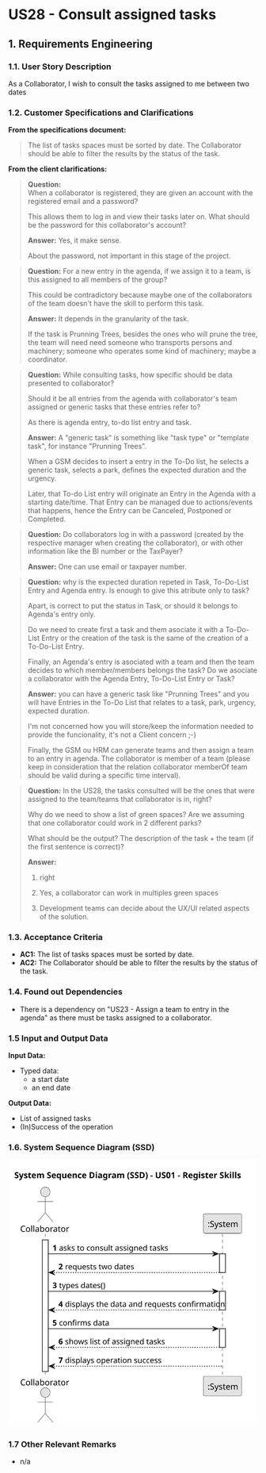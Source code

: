 # US28 - Consult assigned tasks


## 1. Requirements Engineering

### 1.1. User Story Description

As a Collaborator, I wish to consult the tasks assigned to me between two dates

### 1.2. Customer Specifications and Clarifications 

**From the specifications document:**

> The list of tasks spaces must be sorted by date.
> The Collaborator should be able to filter the results by the status of the task.

**From the client clarifications:**

> **Question:**  
When a collaborator is registered, they are given an account with the registered email and a password? 
> 
>This allows them to log in and view their tasks later on. What should be the password for this collaborator's account?
>
> **Answer:**
Yes, it make sense.
> 
> About the password, not important in this stage of the project.

> **Question:** For a new entry in the agenda, if we assign it to a team, is this assigned to all members of the group? 
> 
>This could be contradictory because maybe one of the collaborators of the team doesn't have the skill to perform this task.
> 
> **Answer:** It depends in the granularity of the task.
> 
> If the task is Prunning Trees, besides the ones who will prune the tree, the team will need need someone who transports persons and machinery; someone who operates some kind of machinery; maybe a coordinator.

> **Question:**
While consulting tasks, how specific should be data presented to collaborator? 
> 
> Should it be all entries from the agenda with collaborator's team assigned or generic tasks that these entries refer to? 
> 
> As there is agenda entry, to-do list entry and task.
>
> **Answer:** A "generic task" is something like "task type" or "template task", for instance "Prunning Trees".
> 
> When a GSM decides to insert a entry in the To-Do list, he selects a generic task, selects a park, defines the expected duration and the urgency.
> 
> Later, that To-do List entry will originate an Entry in the Agenda with a starting date/time. That Entry can be managed due to actions/events that happens, hence the Entry can be Canceled, Postponed or Completed.


> **Question:** Do collaborators log in with a password (created by the respective manager when creating the collaborator), or with other information like the BI number or the TaxPayer?
>
> **Answer:** One can use email or taxpayer number.

> **Question:**
>why is the expected duration repeted in Task, To-Do-List Entry and Agenda entry. Is enough to give this atribute only to task?
>
>Apart, is correct to put the status in Task, or should it belongs to Agenda's entry only.
>
>Do we need to create first a task and them asociate it with a To-Do-List Entry or the creation of the task is the same of the creation of a To-Do-List Entry.
>
>Finally, an Agenda's entry is asociated with a team and then the team decides to which member/members belongs the task? Do we asociate a collaborator with the Agenda Entry, To-Do-List Entry or Task?
>
> **Answer:**
> you can have a generic task like "Prunning Trees" and you will have Entries in the To-Do List that relates to a task, park, urgency, expected duration.
>
> I'm not concerned how you will store/keep the information needed to provide the funcionality, it's not a Client concern ;-)
>
> Finally, the GSM ou HRM can generate teams and then assign a team to an entry in agenda. The collaborator is member of a team (please keep in consideration that the relation collaborator memberOf team should be valid during a specific time interval).

> **Question:**
> In the US28, the tasks consulted will be the ones that were assigned to the team/teams that collaborator is in, right?
>
> Why do we need to show a list of green spaces? Are we assuming that one collaborator could work in 2 different parks?
>
> What should be the output? The description of the task + the team (if the first sentence is correct)?
> 
> **Answer:**
> 1) right
> 
> 2) Yes, a collaborator can work in multiples green spaces
> 
> 3) Development teams can decide about the UX/UI related aspects of the solution.

### 1.3. Acceptance Criteria

* **AC1:** The list of tasks spaces must be sorted by date.
* **AC2:** The Collaborator should be able to filter the results by the status of the task.

### 1.4. Found out Dependencies

* There is a dependency on "US23 - Assign a team to entry in the agenda" as there must be tasks assigned to a collaborator.

### 1.5 Input and Output Data

**Input Data:**

* Typed data:
    * a start date
    * an end date

**Output Data:**

* List of assigned tasks
* (In)Success of the operation

### 1.6. System Sequence Diagram (SSD)

![System Sequence Diagram - Alternative One](svg/us28-system-sequence-diagram.svg)

### 1.7 Other Relevant Remarks

* n/a